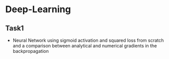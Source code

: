 # Deep-Learning
## Task1
- Neural Network using sigmoid activation and squared loss from scratch and a comparison between analytical and numerical gradients in the backpropagation
